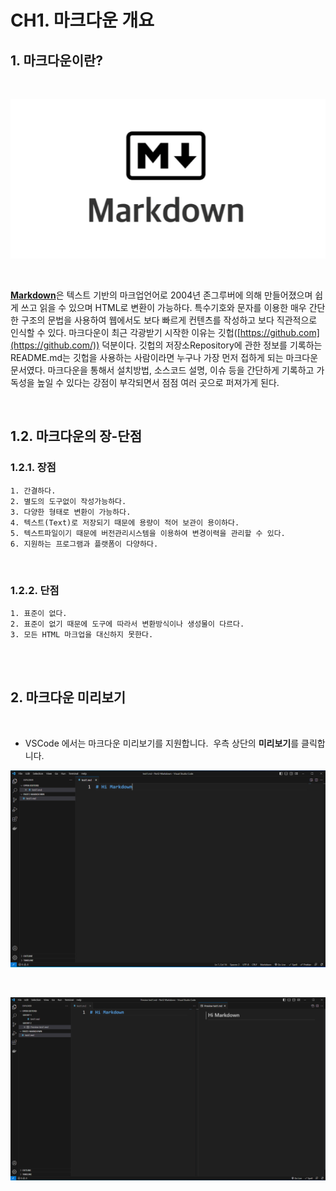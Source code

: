 # **CH1. 마크다운 개요**

  

## 1. 마크다운이란?

<br>  

![](Files/image.png)  

<br>  

[**Markdown**](https://www.markdownguide.org/getting-started/)은 텍스트 기반의 마크업언어로 2004년 존그루버에 의해 만들어졌으며 쉽게 쓰고 읽을 수 있으며 HTML로 변환이 가능하다. 특수기호와 문자를 이용한 매우 간단한 구조의 문법을 사용하여 웹에서도 보다 빠르게 컨텐츠를 작성하고 보다 직관적으로 인식할 수 있다. 마크다운이 최근 각광받기 시작한 이유는 깃헙([https://github.com](https://github.com/)) 덕분이다. 깃헙의 저장소Repository에 관한 정보를 기록하는 README.md는 깃헙을 사용하는 사람이라면 누구나 가장 먼저 접하게 되는 마크다운 문서였다. 마크다운을 통해서 설치방법, 소스코드 설명, 이슈 등을 간단하게 기록하고 가독성을 높일 수 있다는 강점이 부각되면서 점점 여러 곳으로 퍼져가게 된다.  

<br>  

## 1.2. 마크다운의 장-단점

### [](https://gist.github.com/ihoneymon/652be052a0727ad59601#121-%EC%9E%A5%EC%A0%90)1.2.1. 장점

```
1. 간결하다.
2. 별도의 도구없이 작성가능하다.
3. 다양한 형태로 변환이 가능하다.
4. 텍스트(Text)로 저장되기 때문에 용량이 적어 보관이 용이하다.
5. 텍스트파일이기 때문에 버전관리시스템을 이용하여 변경이력을 관리할 수 있다.
6. 지원하는 프로그램과 플랫폼이 다양하다.

```
<br>  

### [](https://gist.github.com/ihoneymon/652be052a0727ad59601#122-%EB%8B%A8%EC%A0%90)1.2.2. 단점

```
1. 표준이 없다.
2. 표준이 없기 때문에 도구에 따라서 변환방식이나 생성물이 다르다.
3. 모든 HTML 마크업을 대신하지 못한다.
```

<br>  
<br>    

## 2\. 마크다운 미리보기

<br>  

- VSCode 에서는 마크다운 미리보기를 지원합니다.  우측 상단의 **미리보기**를 클릭합니다.

![](Files/image%202.png)  

<br>  

![](Files/image%203.png)

<br>  